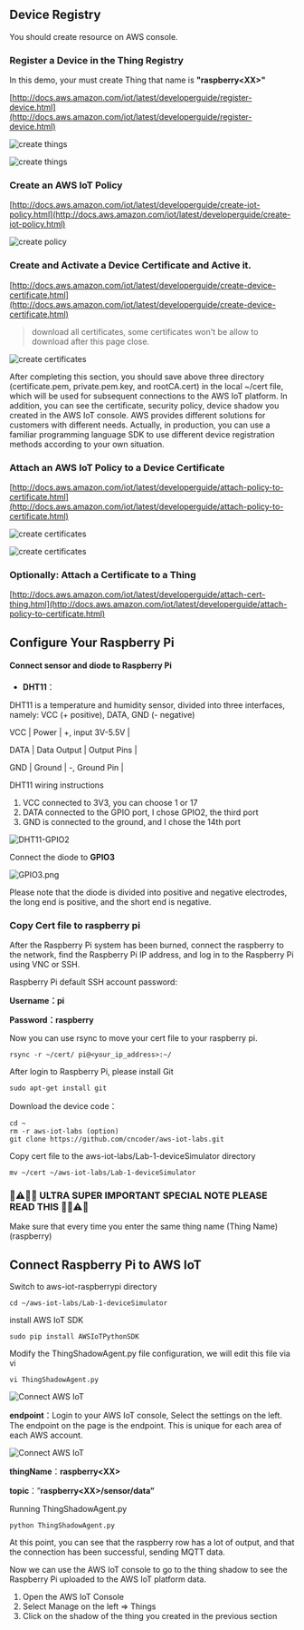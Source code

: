 
## Device Registry

You should create resource on AWS console.

###  Register a Device in the Thing Registry

In this demo, your must create Thing that name is **"raspberry\<XX\>"**

[http://docs.aws.amazon.com/iot/latest/developerguide/register-device.html](http://docs.aws.amazon.com/iot/latest/developerguide/register-device.html)

![create things](./images/create-things1.jpeg)

![create things](./images/create-things2.jpeg)

### Create an AWS IoT Policy

[http://docs.aws.amazon.com/iot/latest/developerguide/create-iot-policy.html](http://docs.aws.amazon.com/iot/latest/developerguide/create-iot-policy.html)

![create policy](./images/create-policy.jpeg)

### Create and Activate a Device Certificate and Active it.

[http://docs.aws.amazon.com/iot/latest/developerguide/create-device-certificate.html](http://docs.aws.amazon.com/iot/latest/developerguide/create-device-certificate.html)
> download all certificates, some certificates won't be allow to download after this page close.

![create certificates](./images/create-cert.jpg)

After completing this section, you should save above three directory (certificate.pem, private.pem.key, and rootCA.cert) in the local ~/cert file, which will be used for subsequent connections to the AWS IoT platform. In addition, you can see the certificate, security policy, device shadow you created in the AWS IoT console. AWS provides different solutions for customers with different needs. Actually, in production, you can use a familiar programming language SDK to use different device registration methods according to your own situation.

### Attach an AWS IoT Policy to a Device Certificate

[http://docs.aws.amazon.com/iot/latest/developerguide/attach-policy-to-certificate.html](http://docs.aws.amazon.com/iot/latest/developerguide/attach-policy-to-certificate.html)

![create certificates](./images/attach-policy1.jpeg)

![create certificates](./images/attach-policy2.jpeg)

### Optionally: Attach a Certificate to a Thing

[http://docs.aws.amazon.com/iot/latest/developerguide/attach-cert-thing.html](http://docs.aws.amazon.com/iot/latest/developerguide/attach-policy-to-certificate.html)

## Configure Your Raspberry Pi

#### Connect sensor and diode to Raspberry Pi

* **DHT11**：

DHT11 is a temperature and humidity sensor, divided into three interfaces, namely: VCC (+ positive), DATA, GND (- negative)

VCC | Power | +, input 3V-5.5V |

DATA | Data Output | Output Pins |

GND | Ground | -, Ground Pin |


DHT11 wiring instructions

1. VCC connected to 3V3, you can choose 1 or 17
2. DATA connected to the GPIO port, I chose GPIO2, the third port
3. GND is connected to the ground, and I chose the 14th port

![DHT11-GPIO2](./images/DHT11-GPIO2.png)

Connect the diode to **GPIO3**

![GPIO3.png](./images/GPIO3.png)

Please note that the diode is divided into positive and negative electrodes, the long end is positive, and the short end is negative.

### Copy Cert file to raspberry pi 

After the Raspberry Pi system has been burned, connect the raspberry to the network, find the Raspberry Pi IP address, and log in to the Raspberry Pi using VNC or SSH.

Raspberry Pi default SSH account password:

**Username：pi**

**Password：raspberry**

Now you can use rsync to move your cert file to your raspberry pi.

```
rsync -r ~/cert/ pi@<your_ip_address>:~/
```

After login to Raspberry Pi, please install Git

```
sudo apt-get install git
```

Download the device code：

```
cd ~
rm -r aws-iot-labs (option)
git clone https://github.com/cncoder/aws-iot-labs.git
```

Copy cert file to the aws-iot-labs/Lab-1-deviceSimulator directory

```
mv ~/cert ~/aws-iot-labs/Lab-1-deviceSimulator
```

### 🚨⚠️🥁🎺 ULTRA SUPER IMPORTANT SPECIAL NOTE PLEASE READ THIS 🎺🥁⚠️🚨 ###

Make sure that every time you enter the same thing name (Thing Name) (raspberry<XX>)


## Connect Raspberry Pi to AWS IoT

Switch to aws-iot-raspberrypi directory

```
cd ~/aws-iot-labs/Lab-1-deviceSimulator
```

install AWS IoT SDK

```
sudo pip install AWSIoTPythonSDK
```

Modify the ThingShadowAgent.py file configuration, we will edit this file via vi

```
vi ThingShadowAgent.py
```
![Connect AWS IoT](./images/running.jpg)

**endpoint**：Login to your AWS IoT console, Select the settings on the left. The endpoint on the page is the endpoint. This is unique for each area of each AWS account.

![Connect AWS IoT](./images/endpoint.jpeg)

**thingName**：**raspberry\<XX\>**

**topic**：”**raspberry\<XX\>/sensor/data”**

Running ThingShadowAgent.py

```
python ThingShadowAgent.py
```

At this point, you can see that the raspberry row has a lot of output, and that the connection has been successful, sending MQTT data.

Now we can use the AWS IoT console to go to the thing shadow to see the Raspberry Pi uploaded to the AWS IoT platform data.

1. Open the AWS IoT Console
2. Select Manage on the left => Things
3. Click on the shadow of the thing you created in the previous section




